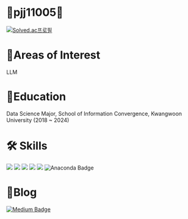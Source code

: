 # 👋pjj11005👋
  
<!--[![Hits](https://hits.seeyoufarm.com/api/count/incr/badge.svg?url=https%3A%2F%2Fgithub.com%2Fpjj11005&count_bg=%2379C83D&title_bg=%23555555&icon=&icon_color=%23E7E7E7&title=hits&edge_flat=false)](https://hits.seeyoufarm.com)-->
[![Solved.ac프로필](http://mazassumnida.wtf/api/mini/generate_badge?boj=pjj21)](https://solved.ac/pjj21)


<!--<a href="https://lava-thrush-ec8.notion.site/6c06cb79f2474823861cb102c593f855"><img src="https://img.shields.io/badge/-Portfolio-000000?style=flat-square&logo=Notion&logoColor=white"/></a> --> 

<!--![pjj11005's GitHub stats](https://github-readme-stats.vercel.app/api?username=pjj11005&show_icons=true&theme=radical)-->
<!--[![Solved.ac Profile](http://mazassumnida.wtf/api/v2/generate_badge?boj=pjj21)](https://solved.ac/pjj21/)-->
# 📄Areas of Interest
LLM

# 🏫Education
Data Science Major, School of Information Convergence, Kwangwoon University (2018 ~ 2024)
  
# 🛠 Skills
  
<img src="https://img.shields.io/badge/Python-3776AB?style=flat-square&logo=Python&logoColor=white"/> <img src="https://img.shields.io/badge/TensorFlow-FF6F00?style=flat-square&logo=TensorFlow&logoColor=white"/> 
<img src="https://img.shields.io/badge/Keras-D00000?style=flat-square&logo=Keras&logoColor=white"/> <img src="https://img.shields.io/badge/scikitlearn-F7931E?style=flat-square&logo=scikitlearn&logoColor=white"/>
<img src="https://img.shields.io/badge/PyTorch-EE4C2C?style=flat-square&logo=pytorch&logoColor=white"/> ![Anaconda Badge](https://img.shields.io/badge/-Anaconda-44A833?style=flat-square&logo=anaconda&logoColor=white)

<!--![HTML5 Badge](https://img.shields.io/badge/-HTML5-E34F26?style=flat-square&logo=html5&logoColor=white) ![CSS3 Badge](https://img.shields.io/badge/-CSS3-1572B6?style=flat-square&logo=css3&logoColor=white) ![JavaScript Badge](https://img.shields.io/badge/-JavaScript-F7DF1E?style=flat-square&logo=javascript&logoColor=black)
![Linux Badge](https://img.shields.io/badge/-Linux-FCC624?style=flat-square&logo=linux&logoColor=black) ![Amazon AWS Badge](https://img.shields.io/badge/-Amazon%20AWS-232F3E?style=flat-square&logo=amazonaws&logoColor=white) ![MySQL Badge](https://img.shields.io/badge/-MySQL-4479A1?style=flat-square&logo=mysql&logoColor=white) ![SQLite Badge](https://img.shields.io/badge/-SQLite-003B57?style=flat-square&logo=sqlite&logoColor=white) ![Visual Studio Code Badge](https://img.shields.io/badge/-Visual%20Studio%20Code-007ACC?style=flat-square&logo=visualstudiocode&logoColor=white)-->

# 📌Blog
[![Medium Badge](http://img.shields.io/badge/-medium-000000?style=flat-square&logo=medium&link=https://medium.com/@pjj11005)](https://medium.com/@pjj11005) 
<!--[![Git Blog Badge](http://img.shields.io/badge/-Git%20blog-0101DF?style=flat-square&logo=github&link=https://pjj11005.github.io/)](https://pjj11005.github.io/)-->
